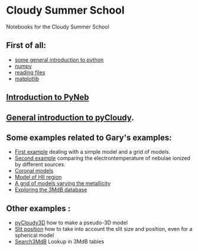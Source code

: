 # Cloudy Summer School

Notebooks for the Cloudy Summer School

## First of all:
* [some general introduction to python](Notebooks/0.1.intro_Python.ipynb)
* [numpy](Notebooks/0.2.intro_numpy.ipynb)
* [reading files](Notebooks/0.3.Interact_with_files.ipynb)
* [matplotlib](Notebooks/0.4.intro_Matplotlib.ipynb)

## [Introduction to PyNeb](Notebooks/Intro_PyNeb.ipynb)

## [General introduction to pyCloudy](pyCloudy.pdf).

## Some examples related to Gary's examples:

* [First example](Notebooks/1.1.FirstModels.ipynb) dealing with a simple model and a grid of models.
* [Second example](Notebooks/1.2.SecondModels.ipynb) comparing the electrontemperature of nebulae ionized by different sources.
* [Coronal models](Notebooks/1.3.Coronal.ipynb)
* [Model of HII region](Notebooks/1.4.HII_Models.ipynb)
* [A grid of models varying the metallicity](Notebooks/1.5.VaryZ.ipynb)
* [Exploring the 3MdB database](Notebooks/1.6.explore_3MdB.ipynb)

## Other examples :

* [pyCloudy3D](Notebooks/pyCloudy3D.ipynb) how to make a pseudo-3D model
* [Slit position](Notebooks/Slit.ipynb) how to take into account the slit size and position, even for a spherical model
* [Search3MdB](Notebooks/Search3MdB.ipynb) Lookup in 3MdB tables
